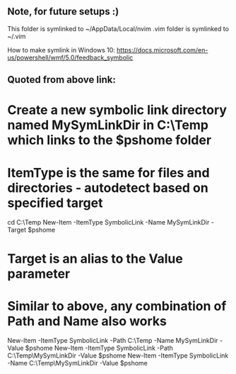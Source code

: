 Note, for future setups :)
-
This folder is symlinked to ~/AppData/Local/nvim
.vim folder is symlinked to ~/.vim

How to make symlink in Windows 10:
https://docs.microsoft.com/en-us/powershell/wmf/5.0/feedback_symbolic

Quoted from above link:
-
# Create a new symbolic link directory named MySymLinkDir in C:\Temp which links to the $pshome folder
# ItemType is the same for files and directories - autodetect based on specified target
cd C:\Temp
New-Item -ItemType SymbolicLink -Name MySymLinkDir -Target $pshome

# Target is an alias to the Value parameter
# Similar to above, any combination of Path and Name also works
New-Item -ItemType SymbolicLink -Path C:\Temp -Name MySymLinkDir -Value $pshome
New-Item -ItemType SymbolicLink -Path C:\Temp\MySymLinkDir -Value $pshome
New-Item -ItemType SymbolicLink -Name C:\Temp\MySymLinkDir -Value $pshome
